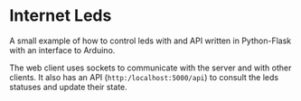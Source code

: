 Internet Leds
=============
A small example of how to control leds with and API written in Python-Flask with an interface to Arduino.

The web client uses sockets to communicate with the server and with other clients.
It also has an API (`http:/localhost:5000/api`) to consult the leds statuses and update their state.